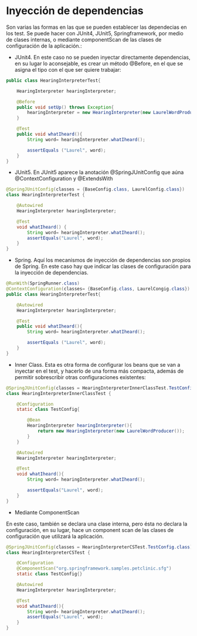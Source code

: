 # Inyección de dependencias

Son varias las formas en las que se pueden establecer las dependecias en los test. Se puede hacer con JUnit4, JUnit5, Springframework, por medio de clases internas, o mediante componentScan de las clases de configuración de la aplicación.:

* JUnit4. En este caso no se pueden inyectar directamente dependencias, en su lugar lo aconsejable, es crear un método @Before, en el que se asigna el tipo con el que ser quiere trabajar:

```java
public class HearingInterpreterTest{

    HearingInterpreter hearingInterpreter;

    @Before
    public void setUp() throws Exception{
        hearingInterpreter = new HearingInterpreter(new LaurelWordProducer());
    }

    @Test
    public void whatIheard(){
        String word= hearingInterpreter.whatIheard();

        assertEquals ("Laurel", word);
    }
}
```

* JUnit5. En JUnit5 aparece la anotación @SpringJUnitConfig que aúna @ContextConfiguration y @ExtendsWith

```java
@SpringJUnitConfig(classes = {BaseConfig.class, LaurelConfig.class})
class HearingInterpreterTest {

    @Autowired
    HearingInterpreter hearingInterpreter;

    @Test
    void whatIheard() {
        String word= hearingInterpreter.whatIheard();
        assertEquals("Laurel", word);
    }
}
```

* Spring. Aquí los mecanismos de inyección de dependencias son propios de Spring. En este caso hay que indicar las clases de configuración para la inyección de dependencias.

```java
@RunWith(SpringRunner.class)
@ContextConfiguration(classes= {BaseConfig.class, LaurelCongig.class})
public class HearingInterpreterTest{

    @Autowired
    HearingInterpreter hearingInterpreter;

    @Test
    public void whatIheard(){
        String word= hearingInterpreter.whatIheard();

        assertEquals ("Laurel", word);
    }
}
```

* Inner Class. Esta es otra forma de configurar los beans que se van a inyectar en el test, y hacerlo de una forma más compacta, además de permitir sobrescribir otras configuraciones existentes:

```java
@SpringJUnitConfig(classes = HearingInterpreterInnerClassTest.TestConfig.class)
class HearingInterpreterInnerClassTest {

    @Configuration
    static class TestConfig{

        @Bean
        HearingInterpreter hearingInterpreter(){
            return new HearingInterpreter(new LaurelWordProducer());
        }
    }

    @Autowired
    HearingInterpreter hearingInterpreter;

    @Test
    void whatIheard(){
        String word= hearingInterpreter.whatIheard();

        assertEquals("Laurel", word);
    }
}
```

* Mediante ComponentScan

En este caso, también se declara una clase interna, pero ésta no declara la configuración, en su lugar, hace un component scan de las clases de configuración que utilizará la aplicación.

```java
@SpringJUnitConfig(classes = HearingInterpreterCSTest.TestConfig.class)
class HearingInterpreterCSTest {

    @Configuration
    @ComponentScan("org.springframework.samples.petclinic.sfg")
    static class TestConfig{}

    @Autowired
    HearingInterpreter hearingInterpreter;

    @Test
    void whatIheard(){
        String word= hearingInterpreter.whatIheard();
        assertEquals("Laurel", word);
    }
}
```

